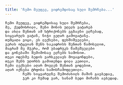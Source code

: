 ```yaml
---
title: 'ჩემო მეუფევ, ვიდრემდისაც სული შემრჩება...'
---
```


    ჩემო მეუფევ, ვიდრემდისაც სული შემრჩება,
    მე, ქედმოხრილი, შენი მონის უღელს ვატარებ
    და ახლა შენთან ამ სტრიქონებს ვგზავნი ელჩებად,
    სიყვარულს ვატან, ნიჭი ვეღარ გამოვატანე.
    თუმცაღა ვიცი, ეს ლექსები, ფეხშიშველები,
    ვერას იტყვიან შენს საკადრისს შენთან წამოსვლით,
    მაგრამ მე მჯერა, რომ უბადრუკს წამეშველები
    და გონებაში შემიმოსავ ელჩებს სამოსით.
    თუკი ოდესმე ბედის ვარსკვლავს მოვაგონდები,
    თუკი შენს უღირსს გამითენდა დილა კეთილი,
    ჩემი ლექსები აღარ მოვლენ შენთან გოდებით,
    აღარ იქნება ტრფობა სამოსჩამოფლეთილი.
            ჩემს სიყვარულზე შემოძახილს მაშინ გავბედავ,
            ჯერ კი ჩუმად ვარ, სანამ ბედი მიჩანს ავბედად.
